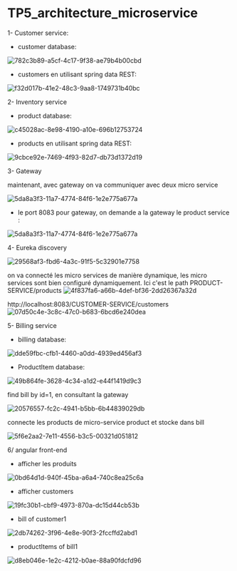 # TP5_architecture_microservice

1- Customer service:

* customer database:

![782c3b89-a5cf-4c17-9f38-ae79b4b00cbd](https://github.com/youssefelgoumri/SD_TP5/assets/94170257/c1dacc65-e1c8-4371-b2af-df1936149ac2)

* customers en utilisant spring data REST:

![f32d017b-41e2-48c3-9aa8-1749731b40bc](https://github.com/youssefelgoumri/SD_TP5/assets/94170257/1d812a5b-7211-44d0-9216-5a19f69c6e39)


2- Inventory service

* product database:

![c45028ac-8e98-4190-a10e-696b12753724](https://github.com/youssefelgoumri/SD_TP5/assets/94170257/bf09e431-bb58-4935-8cfd-787fce152f13)

* products en utilisant spring data REST:

![9cbce92e-7469-4f93-82d7-db73d1372d19](https://github.com/youssefelgoumri/SD_TP5/assets/94170257/349449a0-d6e7-43cd-a08b-abc839a33946)



3- Gateway

maintenant, avec gateway on va communiquer avec deux micro service

![5da8a3f3-11a7-4774-84f6-1e2e775a677a](https://github.com/youssefelgoumri/SD_TP5/assets/94170257/2075e9e0-e4b6-49a4-b7fa-6a06650faedf)

* le port 8083 pour gateway, on demande a la gateway le product service :

![5da8a3f3-11a7-4774-84f6-1e2e775a677a](https://github.com/youssefelgoumri/SD_TP5/assets/94170257/46876aca-f825-40cc-a551-afbda744d9c2)



4- Eureka discovery

![29568af3-fbd6-4a3c-91f5-5c32901e7758](https://github.com/youssefelgoumri/SD_TP5/assets/94170257/a0e51de3-12fd-4aba-b4b5-a13de10cbd61)


on va connecté les micro services de manière dynamique, les micro services sont bien configuré dynamiquement. 
Ici c'est le path PRODUCT-SERVICE/products
![4f837fa6-a66b-4def-bf36-2dd26367a32d](https://github.com/youssefelgoumri/SD_TP5/assets/94170257/2166b89a-1774-47f8-9e15-16513cd43d8f)


http://localhost:8083/CUSTOMER-SERVICE/customers
![07d50c4e-3c8c-47c0-b683-6bcd6e240dea](https://github.com/youssefelgoumri/SD_TP5/assets/94170257/23a3543b-abf9-4e13-a636-d0c8d60f04bb)



5- Billing service

* billing database:

![dde59fbc-cfb1-4460-a0dd-4939ed456af3](https://github.com/youssefelgoumri/SD_TP5/assets/94170257/acc677ee-5b62-48d3-869e-4b37360459c0)


* ProductItem database:

![49b864fe-3628-4c34-a1d2-e44f1419d9c3](https://github.com/youssefelgoumri/SD_TP5/assets/94170257/a7ac6ba5-4868-4350-a6e8-a895d83eeb0c)


find bill by id=1, en consultant la gateway

![20576557-fc2c-4941-b5bb-6b44839029db](https://github.com/youssefelgoumri/SD_TP5/assets/94170257/f35d2700-7509-4db1-ae7a-26db1b3194e9)


connecte les products de micro-service product et stocke dans bill

![5f6e2aa2-7e11-4556-b3c5-00321d051812](https://github.com/youssefelgoumri/SD_TP5/assets/94170257/9f84693e-977e-49d3-9b08-924266c2438e)



6/ angular front-end

* afficher les produits
 
![0bd64d1d-940f-45ba-a6a4-740c8ea25c6a](https://github.com/youssefelgoumri/SD_TP5/assets/94170257/2b92f23e-76c1-46c5-8657-71983c9fe859)


* afficher customers

![19fc30b1-cbf9-4973-870a-dc15d44cb53b](https://github.com/youssefelgoumri/SD_TP5/assets/94170257/81fa1f6d-dabe-4935-8cb0-25a8273c5670)


* bill of customer1

![2db74262-3f96-4e8e-90f3-2fccffd2abd1](https://github.com/youssefelgoumri/SD_TP5/assets/94170257/b8a4346f-b987-41bd-85a8-53aac74dd98f)


* productItems of bill1

![d8eb046e-1e2c-4212-b0ae-88a90fdcfd96](https://github.com/youssefelgoumri/SD_TP5/assets/94170257/cb3de11b-6622-43be-bb0d-cfc4f17428d3)

